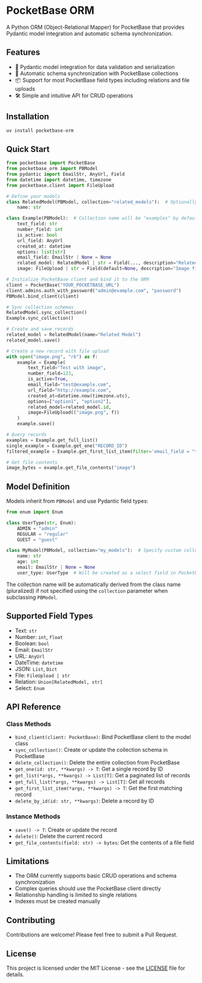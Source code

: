 # PocketBase ORM

A Python ORM (Object-Relational Mapper) for PocketBase that provides Pydantic model integration and automatic schema synchronization.

## Features

- 🚀 Pydantic model integration for data validation and serialization
- 🔄 Automatic schema synchronization with PocketBase collections
- 📦 Support for most PocketBase field types including relations and file uploads
- 🛠️ Simple and intuitive API for CRUD operations

## Installation

```bash
uv install pocketbase-orm
```

## Quick Start

```python
from pocketbase import PocketBase
from pocketbase_orm import PBModel
from pydantic import EmailStr, AnyUrl, Field
from datetime import datetime, timezone
from pocketbase.client import FileUpload

# Define your models
class RelatedModel(PBModel, collection="related_models"):  # Optionally specify collection name
    name: str

class Example(PBModel):  # Collection name will be "examples" by default
    text_field: str
    number_field: int
    is_active: bool
    url_field: AnyUrl
    created_at: datetime
    options: list[str]
    email_field: EmailStr | None = None
    related_model: RelatedModel | str = Field(..., description="Related model reference")
    image: FileUpload | str = Field(default=None, description="Image file upload")

# Initialize PocketBase client and bind it to the ORM
client = PocketBase("YOUR_POCKETBASE_URL")
client.admins.auth_with_password("admin@example.com", "password")
PBModel.bind_client(client)

# Sync collection schemas
RelatedModel.sync_collection()
Example.sync_collection()

# Create and save records
related_model = RelatedModel(name="Related Model")
related_model.save()

# Create a new record with file upload
with open("image.png", "rb") as f:
    example = Example(
        text_field="Test with image",
        number_field=123,
        is_active=True,
        email_field="test@example.com",
        url_field="http://example.com",
        created_at=datetime.now(timezone.utc),
        options=["option1", "option2"],
        related_model=related_model.id,
        image=FileUpload(("image.png", f))
    )
    example.save()

# Query records
examples = Example.get_full_list()
single_example = Example.get_one("RECORD_ID")
filtered_example = Example.get_first_list_item(filter='email_field = "test@example.com"')

# Get file contents
image_bytes = example.get_file_contents("image")
```

## Model Definition

Models inherit from `PBModel` and use Pydantic field types:

```python
from enum import Enum

class UserType(str, Enum):
    ADMIN = "admin"
    REGULAR = "regular"
    GUEST = "guest"

class MyModel(PBModel, collection="my_models"):  # Specify custom collection name
    name: str
    age: int
    email: EmailStr | None = None
    user_type: UserType  # Will be created as a select field in PocketBase
```

The collection name will be automatically derived from the class name (pluralized) if not specified using the `collection` parameter when subclassing `PBModel`.

## Supported Field Types

- Text: `str`
- Number: `int`, `float`
- Boolean: `bool`
- Email: `EmailStr`
- URL: `AnyUrl`
- DateTime: `datetime`
- JSON: `List`, `Dict`
- File: `FileUpload | str`
- Relation: `Union[RelatedModel, str]`
- Select: `Enum`

## API Reference

### Class Methods

- `bind_client(client: PocketBase)`: Bind PocketBase client to the model class
- `sync_collection()`: Create or update the collection schema in PocketBase
- `delete_collection()`: Delete the entire collection from PocketBase
- `get_one(id: str, **kwargs) -> T`: Get a single record by ID
- `get_list(*args, **kwargs) -> List[T]`: Get a paginated list of records
- `get_full_list(*args, **kwargs) -> List[T]`: Get all records
- `get_first_list_item(*args, **kwargs) -> T`: Get the first matching record
- `delete_by_id(id: str, **kwargs)`: Delete a record by ID

### Instance Methods

- `save() -> T`: Create or update the record
- `delete()`: Delete the current record
- `get_file_contents(field: str) -> bytes`: Get the contents of a file field

## Limitations

- The ORM currently supports basic CRUD operations and schema synchronization
- Complex queries should use the PocketBase client directly
- Relationship handling is limited to single relations
- Indexes must be created manually

## Contributing

Contributions are welcome! Please feel free to submit a Pull Request.

## License

This project is licensed under the MIT License - see the [LICENSE](LICENSE) file for details.
